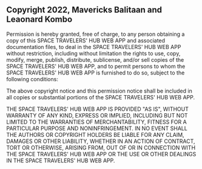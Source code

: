 ## Copyright 2022, Mavericks Balitaan and Leaonard Kombo


Permission is hereby granted, free of charge, to any person obtaining a copy of this SPACE TRAVELERS' HUB WEB APP and associated documentation files, to deal in the SPACE TRAVELERS' HUB WEB APP without restriction, including without limitation the rights to use, copy, modify, merge, publish, distribute, sublicense, and/or sell copies of the SPACE TRAVELERS' HUB WEB APP, and to permit persons to whom the SPACE TRAVELERS' HUB WEB APP is furnished to do so, subject to the following conditions:

The above copyright notice and this permission notice shall be included in all copies or substantial portions of the SPACE TRAVELERS' HUB WEB APP.

THE SPACE TRAVELERS' HUB WEB APP IS PROVIDED "AS IS", WITHOUT WARRANTY OF ANY KIND, EXPRESS OR IMPLIED, INCLUDING BUT NOT LIMITED TO THE WARRANTIES OF MERCHANTABILITY, FITNESS FOR A PARTICULAR PURPOSE AND NONINFRINGEMENT. IN NO EVENT SHALL THE AUTHORS OR COPYRIGHT HOLDERS BE LIABLE FOR ANY CLAIM, DAMAGES OR OTHER LIABILITY, WHETHER IN AN ACTION OF CONTRACT, TORT OR OTHERWISE, ARISING FROM, OUT OF OR IN CONNECTION WITH THE SPACE TRAVELERS' HUB WEB APP OR THE USE OR OTHER DEALINGS IN THE SPACE TRAVELERS' HUB WEB APP.